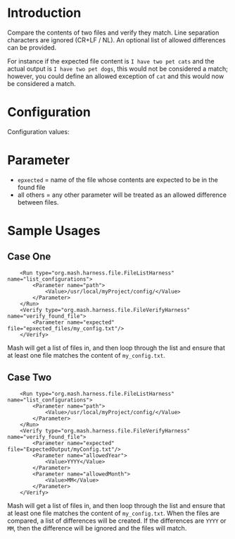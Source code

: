 # Introduction #
Compare the contents of two files and verify they match. 
Line separation characters are ignored (CR+LF / NL). 
An optional list of allowed differences can be provided.

For instance if the expected file content is `I have two pet cats` and the actual output is `I have two pet dogs`, this 
would not be considered a match; however, you could define an allowed exception of `cat` and this would now be 
considered a match.

# Configuration #
Configuration values:


# Parameter #
  * `epxected` = name of the file whose contents are expected to be in the found file
  * all others =  any other parameter will be treated as an allowed difference between files.

# Sample Usages #
## Case One ##
```
    <Run type="org.mash.harness.file.FileListHarness" name="list_configurations">        
        <Parameter name="path">
            <Value>/usr/local/myProject/config/</Value>
        </Parameter>
    </Run>
    <Verify type="org.mash.harness.file.FileVerifyHarness" name="verify_found_file">
        <Parameter name="expected" file="epxected_files/my_config.txt"/> 
    </Verify>
```
Mash will get a list of files in, and then loop through the list and ensure that at least one file matches the content 
of `my_config.txt`.

## Case Two ##
```
    <Run type="org.mash.harness.file.FileListHarness" name="list_configurations">        
        <Parameter name="path">
            <Value>/usr/local/myProject/config/</Value>
        </Parameter>
    </Run>
    <Verify type="org.mash.harness.file.FileVerifyHarness" name="verify_found_file">
        <Parameter name="expected" file="ExpectedOutput/myConfig.txt"/>
        <Parameter name="allowedYear">
            <Value>YYYY</Value>
        </Parameter>        
        <Parameter name="allowedMonth">
            <Value>MM</Value>
        </Parameter>
    </Verify>
```
Mash will get a list of files in, and then loop through the list and ensure that at least one file matches the content 
of `my_config.txt`. 
When the files are compared, a list of differences will be created. 
If the differences are `YYYY` or `MM`, then the difference will be ignored and the files will match.